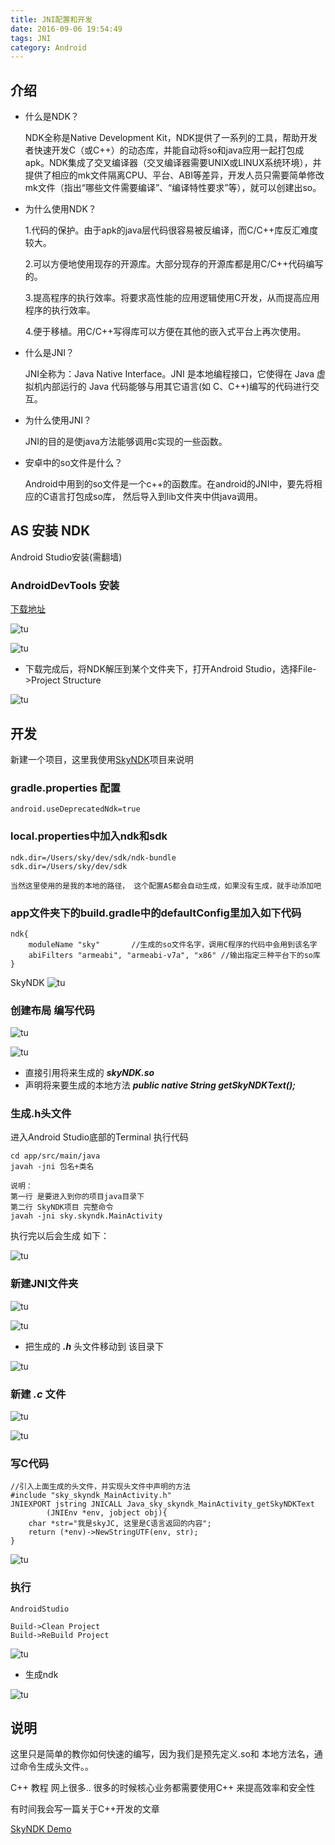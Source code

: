 ```yaml
---
title: JNI配置和开发
date: 2016-09-06 19:54:49
tags: JNI
category: Android
---
```

## 介绍

 - 什么是NDK？

	NDK全称是Native Development Kit，NDK提供了一系列的工具，帮助开发者快速开发C（或C++）的动态库，并能自动将so和java应用一起打包成apk。NDK集成了交叉编译器（交叉编译器需要UNIX或LINUX系统环境），并提供了相应的mk文件隔离CPU、平台、ABI等差异，开发人员只需要简单修改mk文件（指出“哪些文件需要编译”、“编译特性要求”等），就可以创建出so。
	
<!-- more -->

 - 为什么使用NDK？

	1.代码的保护。由于apk的java层代码很容易被反编译，而C/C++库反汇难度较大。
	
	2.可以方便地使用现存的开源库。大部分现存的开源库都是用C/C++代码编写的。
	
	3.提高程序的执行效率。将要求高性能的应用逻辑使用C开发，从而提高应用程序的执行效率。
	
	4.便于移植。用C/C++写得库可以方便在其他的嵌入式平台上再次使用。

 - 什么是JNI？
 
 	JNI全称为：Java Native Interface。JNI 是本地编程接口，它使得在 Java 虚拟机内部运行的 	Java 代码能够与用其它语言(如 C、C++)编写的代码进行交互。
 	
 - 为什么使用JNI？
  
  	JNI的目的是使java方法能够调用c实现的一些函数。
  	
 - 安卓中的so文件是什么？

	Android中用到的so文件是一个c++的函数库。在android的JNI中，要先将相应的C语言打包成so库，	然后导入到lib文件夹中供java调用。
	
## AS 安装 NDK

Android Studio安装(需翻墙)

### AndroidDevTools 安装

[下载地址](http://www.androiddevtools.cn/)

![tu](https://skyJinc.github.io/images/NDK开发/1.png)

![tu](https://skyJinc.github.io/images/NDK开发/2.png)

 - 下载完成后，将NDK解压到某个文件夹下，打开Android Studio，选择File->Project Structure

![tu](https://skyJinc.github.io/images/NDK开发/3.png)

## 开发

新建一个项目，这里我使用[SkyNDK](https://github.com/skyJinc/SkyNDK)项目来说明

### gradle.properties 配置

	android.useDeprecatedNdk=true
	
### local.properties中加入ndk和sdk

	ndk.dir=/Users/sky/dev/sdk/ndk-bundle
	sdk.dir=/Users/sky/dev/sdk
	
	当然这里使用的是我的本地的路径， 这个配置AS都会自动生成，如果没有生成，就手动添加吧
	
### app文件夹下的build.gradle中的defaultConfig里加入如下代码

	ndk{    
		moduleName "sky"       //生成的so文件名字，调用C程序的代码中会用到该名字
		abiFilters "armeabi", "armeabi-v7a", "x86" //输出指定三种平台下的so库
	}
SkyNDK
![tu](https://skyJinc.github.io/images/NDK开发/4.png)


### 创建布局 编写代码

![tu](https://skyJinc.github.io/images/NDK开发/5.png)

![tu](https://skyJinc.github.io/images/NDK开发/6.png)

 - 直接引用将来生成的 ***skyNDK.so*** 
 - 声明将来要生成的本地方法 ***public native String getSkyNDKText();***


### 生成.h头文件

进入Android Studio底部的Terminal 执行代码

	cd app/src/main/java
	javah -jni 包名+类名
	
	说明： 
	第一行 是要进入到你的项目java目录下
	第二行 SkyNDK项目 完整命令
	javah -jni sky.skyndk.MainActivity

执行完以后会生成 如下：

![tu](https://skyJinc.github.io/images/NDK开发/7.png)

### 新建JNI文件夹

![tu](https://skyJinc.github.io/images/NDK开发/8.png)

![tu](https://skyJinc.github.io/images/NDK开发/9.png)

 - 把生成的 ***.h*** 头文件移动到 该目录下

![tu](https://skyJinc.github.io/images/NDK开发/10.png)

### 新建 ***.c*** 文件 

![tu](https://skyJinc.github.io/images/NDK开发/11.png)

![tu](https://skyJinc.github.io/images/NDK开发/12.png)

### 写C代码

	//引入上面生成的头文件，并实现头文件中声明的方法
	#include "sky_skyndk_MainActivity.h"
	JNIEXPORT jstring JNICALL Java_sky_skyndk_MainActivity_getSkyNDKText
	        (JNIEnv *env, jobject obj){
	    char *str="我是skyJC, 这里是C语言返回的内容";
	    return (*env)->NewStringUTF(env, str);
	}

![tu](https://skyJinc.github.io/images/NDK开发/13.png)


### 执行
	AndroidStudio
	
	Build->Clean Project
	Build->ReBuild Project

![tu](https://skyJinc.github.io/images/NDK开发/14.png)

 - 生成ndk

![tu](https://skyJinc.github.io/images/NDK开发/15.png)


## 说明

这里只是简单的教你如何快速的编写，因为我们是预先定义.so和 本地方法名，通过命令生成头文件。。

C++ 教程 网上很多.. 很多的时候核心业务都需要使用C++ 来提高效率和安全性

有时间我会写一篇关于C++开发的文章

[SkyNDK Demo](https://github.com/skyJinc/SkyNDK)
